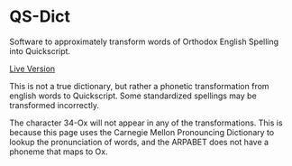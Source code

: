 # QS-Dict
Software to approximately transform words of Orthodox English Spelling into Quickscript.

[Live Version](https://akovaski.github.io/QS-Dict/qs-dict.html)

This is not a true dictionary, but rather a phonetic transformation from english
words to Quickscript. Some standardized spellings may be transformed incorrectly.

The character 34-Ox will not appear in any of the transformations. This is
because this page uses the Carnegie Mellon Pronouncing Dictionary to lookup the
pronunciation of words, and the ARPABET does not have a phoneme that maps to Ox.